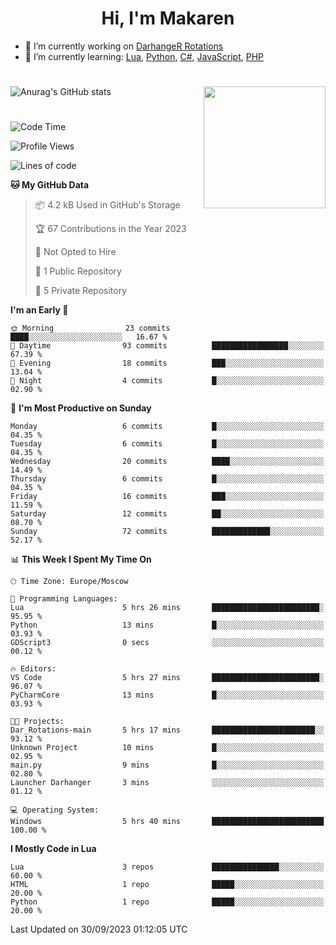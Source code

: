 <div id="header" align="center">
 <h1>Hi, I'm Makaren</h1>
</div>

- 🔭 I’m currently working on <a href="https://darhanger.github.io/rotations/">DarhangeR Rotations</a>
- 🌱 I’m currently learning: <a href="https://www.lua.org">Lua</a>, <a href="https://www.python.org">Python</a>, <a href="https://dotnet.microsoft.com/en-us/languages/csharp">C#</a>, <a href="https://www.ecma-international.org/publications-and-standards/standards/ecma-262/">JavaScript</a>, <a href="https://www.ecma-international.org/publications-and-standards/standards/ecma-262/">PHP</a>
<!--
- 👯 I’m looking to collaborate on ...
- 🤔 I’m looking for help with ...
- 💬 Ask me about ...
- 📫 How to reach me: ...
- 😄 Pronouns: ...
- ⚡ Fun fact: ...
-->
#
![Anurag's GitHub stats](https://github-readme-stats.vercel.app/api?username=MakarenD&text_color=fff&icon_color=435cd9&show_icons=true&theme=dark&bg_color=00000000)<img align="right" src="https://media3.giphy.com/media/LaVp0AyqR5bGsC5Cbm/giphy.gif?cid=ecf05e4702j5mjw4h8mwt6p3xur6xnlpw7ymefs00ez9pcbs&ep=v1_gifs_search&rid=giphy.gif&ct=g" width="195"/> 

#
<!--START_SECTION:waka-->
![Code Time](http://img.shields.io/badge/Code%20Time-4%20hrs%2052%20mins-blue)

![Profile Views](http://img.shields.io/badge/Profile%20Views-60-blue)

![Lines of code](https://img.shields.io/badge/From%20Hello%20World%20I%27ve%20Written-117.3%20thousand%20lines%20of%20code-blue)

**🐱 My GitHub Data** 

> 📦 4.2 kB Used in GitHub's Storage 
 > 
> 🏆 67 Contributions in the Year 2023
 > 
> 🚫 Not Opted to Hire
 > 
> 📜 1 Public Repository 
 > 
> 🔑 5 Private Repository 
 > 
**I'm an Early 🐤** 

```text
🌞 Morning                23 commits          ████░░░░░░░░░░░░░░░░░░░░░   16.67 % 
🌆 Daytime                93 commits          █████████████████░░░░░░░░   67.39 % 
🌃 Evening                18 commits          ███░░░░░░░░░░░░░░░░░░░░░░   13.04 % 
🌙 Night                  4 commits           █░░░░░░░░░░░░░░░░░░░░░░░░   02.90 % 
```
📅 **I'm Most Productive on Sunday** 

```text
Monday                   6 commits           █░░░░░░░░░░░░░░░░░░░░░░░░   04.35 % 
Tuesday                  6 commits           █░░░░░░░░░░░░░░░░░░░░░░░░   04.35 % 
Wednesday                20 commits          ████░░░░░░░░░░░░░░░░░░░░░   14.49 % 
Thursday                 6 commits           █░░░░░░░░░░░░░░░░░░░░░░░░   04.35 % 
Friday                   16 commits          ███░░░░░░░░░░░░░░░░░░░░░░   11.59 % 
Saturday                 12 commits          ██░░░░░░░░░░░░░░░░░░░░░░░   08.70 % 
Sunday                   72 commits          █████████████░░░░░░░░░░░░   52.17 % 
```


📊 **This Week I Spent My Time On** 

```text
🕑︎ Time Zone: Europe/Moscow

💬 Programming Languages: 
Lua                      5 hrs 26 mins       ████████████████████████░   95.95 % 
Python                   13 mins             █░░░░░░░░░░░░░░░░░░░░░░░░   03.93 % 
GDScript3                0 secs              ░░░░░░░░░░░░░░░░░░░░░░░░░   00.12 % 

🔥 Editors: 
VS Code                  5 hrs 27 mins       ████████████████████████░   96.07 % 
PyCharmCore              13 mins             █░░░░░░░░░░░░░░░░░░░░░░░░   03.93 % 

🐱‍💻 Projects: 
Dar_Rotations-main       5 hrs 17 mins       ███████████████████████░░   93.12 % 
Unknown Project          10 mins             █░░░░░░░░░░░░░░░░░░░░░░░░   02.95 % 
main.py                  9 mins              █░░░░░░░░░░░░░░░░░░░░░░░░   02.80 % 
Launcher Darhanger       3 mins              ░░░░░░░░░░░░░░░░░░░░░░░░░   01.12 % 

💻 Operating System: 
Windows                  5 hrs 40 mins       █████████████████████████   100.00 % 
```

**I Mostly Code in Lua** 

```text
Lua                      3 repos             ███████████████░░░░░░░░░░   60.00 % 
HTML                     1 repo              █████░░░░░░░░░░░░░░░░░░░░   20.00 % 
Python                   1 repo              █████░░░░░░░░░░░░░░░░░░░░   20.00 % 
```




 Last Updated on 30/09/2023 01:12:05 UTC
<!--END_SECTION:waka-->
